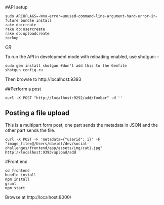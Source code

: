 #API setup

```
sudo ARCHFLAGS=-Wno-error=unused-command-line-argument-hard-error-in-future bundle install
rake db:create
rake db:usercreate
rake db:uploadcreate
rackup
```

*OR*

To run the API in development mode with reloading enabled, use shotgun: -

```
sudo gem install shotgun #don't add this to the Gemfile
shotgun config.ru
```

Then browse to http://localhost:9393

##Perform a post

```
curl -X POST "http://localhost:9292/add/foobar" -d ''
```

## Posting a file upload

This is a multipart form post, one part sends the metadata in JSON and the other part sends the file.

```
curl -X POST -F 'metadata={"userid": 1}' -F "image_file=@/Users/davidt/dev/social-challenges/frontend/app/assets/img/cat1.jpg" http://localhost:9393/upload/add
```

#Front end

```
cd frontend
bundle install
npm install
grunt
npm start
```

Browse at http://localhost:8000/
